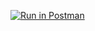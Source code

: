 [![Run in Postman](https://run.pstmn.io/button.svg)](https://app.getpostman.com/run-collection/11843629-5cf95805-9ba9-4689-8b1b-05a392e3a4c4?action=collection%2Ffork&source=rip_markdown&collection-url=entityId%3D11843629-5cf95805-9ba9-4689-8b1b-05a392e3a4c4%26entityType%3Dcollection%26workspaceId%3D3df1ee9f-aca7-4d83-8dda-55752dd4d339)